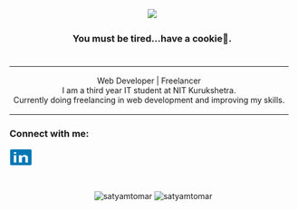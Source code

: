 <p align='center'><img  src='https://media.giphy.com/media/PkSHEWBqHKBt0R48rL/giphy.gif'></p>
<h3 align="center">You must be tired...have a cookie🍪.</h3>
<h1></h1>
<table align='center'>
<td>
<p align='center'>Web Developer | Freelancer<br>
I am a third year IT student at NIT Kurukshetra.<br>
Currently doing freelancing in web development and improving my skills.<br>
</p>
</td>
</table>

<h3 align="left">Connect with me:</h3>

<p align="left">
<a href="https://linkedin.com/in/satyam-tomar-0873a91b0" target="blank"><img align="center" src="./img/ic_linkedin.svg" alt="satyam-tomar-0873a91b0" height="30" width="40" /></a>
</p>
<br>
<p align="center">&nbsp;<img width='49%' src="https://github-readme-stats.vercel.app/api?username=satyamtomar&show_icons=true&locale=en&theme=algolia" alt="satyamtomar" />
<img width='49%'  src="https://github-readme-streak-stats.herokuapp.com/?user=satyamtomar&&theme=algolia" alt="satyamtomar" /></p>
<br>
<p align="center"></p>
